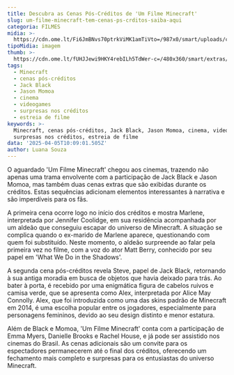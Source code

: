 ```yaml
---
title: Descubra as Cenas Pós-Créditos de 'Um Filme Minecraft'
slug: um-filme-minecraft-tem-cenas-ps-crditos-saiba-aqui
categoria: FILMES
midia: >-
  https://cdn.ome.lt/Fi6JmBNvs70ptrkViMK1amTiVto=/987x0/smart/uploads/conteudo/fotos/mine_fEZ6gDb.jpg
tipoMidia: imagem
thumb: >-
  https://cdn.ome.lt/fUHJJewi9HKY4rebILh5TdWer-c=/480x360/smart/extras/conteudos/mine_Bo7igtf.jpg
tags:
  - Minecraft
  - cenas pós-créditos
  - Jack Black
  - Jason Momoa
  - cinema
  - videogames
  - surpresas nos créditos
  - estreia de filme
keywords: >-
  Minecraft, cenas pós-créditos, Jack Black, Jason Momoa, cinema, videogames,
  surpresas nos créditos, estreia de filme
data: '2025-04-05T10:09:01.505Z'
author: Luana Souza
---
```


O aguardado 'Um Filme Minecraft' chegou aos cinemas, trazendo não apenas uma trama envolvente com a participação de Jack Black e Jason Momoa, mas também duas cenas extras que são exibidas durante os créditos. Estas sequências adicionam elementos interessantes à narrativa e são imperdíveis para os fãs.

A primeira cena ocorre logo no início dos créditos e mostra Marlene, interpretada por Jennifer Coolidge, em sua residência acompanhada por um aldeão que conseguiu escapar do universo de Minecraft. A situação se complica quando o ex-marido de Marlene aparece, questionando com quem foi substituído. Neste momento, o aldeão surpreende ao falar pela primeira vez no filme, com a voz do ator Matt Berry, conhecido por seu papel em 'What We Do in the Shadows'.

A segunda cena pós-créditos revela Steve, papel de Jack Black, retornando à sua antiga moradia em busca de objetos que havia deixado para trás. Ao bater à porta, é recebido por uma enigmática figura de cabelos ruivos e camisa verde, que se apresenta como Alex, interpretada por Alice May Connolly. Alex, que foi introduzida como uma das skins padrão de Minecraft em 2014, é uma escolha popular entre os jogadores, especialmente para personagens femininos, devido ao seu design distinto e menor estatura.

Além de Black e Momoa, 'Um Filme Minecraft' conta com a participação de Emma Myers, Danielle Brooks e Rachel House, e já pode ser assistido nos cinemas do Brasil. As cenas adicionais são um convite para os espectadores permanecerem até o final dos créditos, oferecendo um fechamento mais completo e surpresas para os entusiastas do universo Minecraft.
